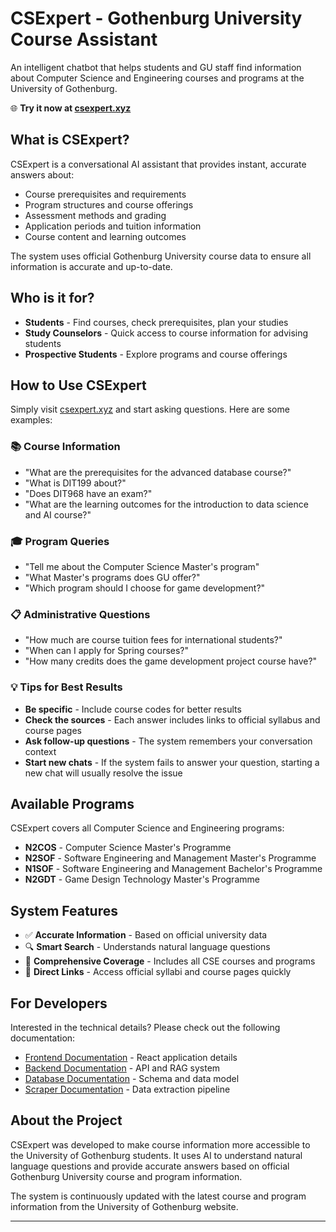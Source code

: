 # CSExpert - Gothenburg University Course Assistant

An intelligent chatbot that helps students and GU staff find information about Computer Science and Engineering courses and programs at the University of Gothenburg.

🌐 **Try it now at [csexpert.xyz](https://csexpert.xyz)**

## What is CSExpert?

CSExpert is a conversational AI assistant that provides instant, accurate answers about:
- Course prerequisites and requirements
- Program structures and course offerings
- Assessment methods and grading
- Application periods and tuition information
- Course content and learning outcomes

The system uses official Gothenburg University course data to ensure all information is accurate and up-to-date.

## Who is it for?

- **Students** - Find courses, check prerequisites, plan your studies
- **Study Counselors** - Quick access to course information for advising students
- **Prospective Students** - Explore programs and course offerings

## How to Use CSExpert

Simply visit [csexpert.xyz](https://csexpert.xyz) and start asking questions. Here are some examples:

### 📚 Course Information
- "What are the prerequisites for the advanced database course?"
- "What is DIT199 about?"
- "Does DIT968 have an exam?"
- "What are the learning outcomes for the introduction to data science and AI course?"

### 🎓 Program Queries
- "Tell me about the Computer Science Master's program"
- "What Master's programs does GU offer?"
- "Which program should I choose for game development?"

### 📋 Administrative Questions
- "How much are course tuition fees for international students?"
- "When can I apply for Spring courses?"
- "How many credits does the game development project course have?"

### 💡 Tips for Best Results
- **Be specific** - Include course codes for better results
- **Check the sources** - Each answer includes links to official syllabus and course pages
- **Ask follow-up questions** - The system remembers your conversation context
- **Start new chats** - If the system fails to answer your question, starting a new chat will usually resolve the issue

## Available Programs

CSExpert covers all Computer Science and Engineering programs:

- **N2COS** - Computer Science Master's Programme
- **N2SOF** - Software Engineering and Management Master's Programme  
- **N1SOF** - Software Engineering and Management Bachelor's Programme
- **N2GDT** - Game Design Technology Master's Programme

## System Features

- ✅ **Accurate Information** - Based on official university data
- 🔍 **Smart Search** - Understands natural language questions
- 📖 **Comprehensive Coverage** - Includes all CSE courses and programs
- 🔗 **Direct Links** - Access official syllabi and course pages quickly

## For Developers

Interested in the technical details? Please check out the following documentation:

- [Frontend Documentation](frontend/README.md) - React application details
- [Backend Documentation](backend/README.md) - API and RAG system
- [Database Documentation](database/README.md) - Schema and data model
- [Scraper Documentation](scraper/README.md) - Data extraction pipeline

## About the Project

CSExpert was developed to make course information more accessible to the University of Gothenburg students. It uses AI to understand natural language questions and provide accurate answers based on official Gothenburg University course and program information.

The system is continuously updated with the latest course and program information from the University of Gothenburg website.

---